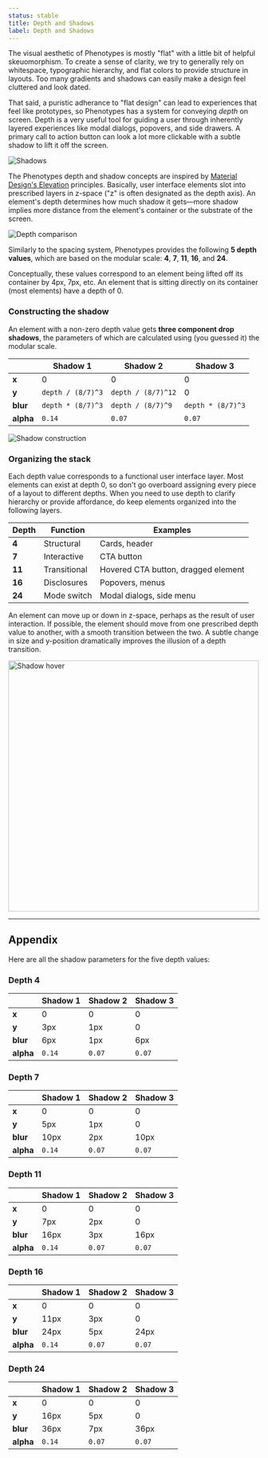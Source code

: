 ```yaml
---
status: stable
title: Depth and Shadows
label: Depth and Shadows
---
```


The visual aesthetic of Phenotypes is mostly "flat" with a little bit of helpful skeuomorphism. To create a sense of clarity, we try to generally rely on whitespace, typographic hierarchy, and flat colors to provide structure in layouts. Too many gradients and shadows can easily make a design feel cluttered and look dated.

That said, a puristic adherance to "flat design" can lead to experiences that feel like prototypes, so Phenotypes has a system for conveying _depth_ on screen. Depth is a very useful tool for guiding a user through inherently layered experiences like modal dialogs, popovers, and side drawers. A primary call to action button can look a lot more clickable with a subtle shadow to lift it off the screen.

![Shadows](/img/guides/shadows.png)

The Phenotypes depth and shadow concepts are inspired by [Material Design's Elevation](https://material.io/guidelines/material-design/elevation-shadows.html) principles. Basically, user interface elements slot into prescribed layers in z-space ("z" is often designated as the depth axis). An element's depth determines how much shadow it gets—more shadow implies more distance from the element's container or the substrate of the screen.

![Depth comparison](/img/guides/depth-comparison.png)

Similarly to the spacing system, Phenotypes provides the following **5 depth values**, which are based on the modular scale: **4**, **7**, **11**, **16**, and **24**.

Conceptually, these values correspond to an element being lifted off its container by 4px, 7px, etc. An element that is sitting directly on its container (most elements) have a depth of 0.

### Constructing the shadow

An element with a non-zero depth value gets **three component drop shadows**, the parameters of which are calculated using (you guessed it) the modular scale.

|           | Shadow 1          | Shadow 2           | Shadow 3          |
| --------- | ----------------- | ------------------ | ----------------- |
| **x**     | 0                 | 0                  | 0                 |
| **y**     | `depth / (8/7)^3` | `depth / (8/7)^12` | 0                 |
| **blur**  | `depth * (8/7)^3` | `depth / (8/7)^9`  | `depth * (8/7)^3` |
| **alpha** | `0.14`            | `0.07`             | `0.07`            |

![Shadow construction](/img/guides/shadow-construction.png)

### Organizing the stack

Each depth value corresponds to a functional user interface layer. Most elements can exist at depth 0, so don't go overboard assigning every piece of a layout to different depths. When you need to use depth to clarify hierarchy or provide affordance, do keep elements organized into the following layers.

| Depth  | Function     | Examples                            |
| ------ | ------------ | ----------------------------------- |
| **4**  | Structural   | Cards, header                       |
| **7**  | Interactive  | CTA button                          |
| **11** | Transitional | Hovered CTA button, dragged element |
| **16** | Disclosures  | Popovers, menus                     |
| **24** | Mode switch  | Modal dialogs, side menu            |

An element can move up or down in z-space, perhaps as the result of user interaction. If possible, the element should move from one prescribed depth value to another, with a smooth transition between the two. A subtle change in size and y-position dramatically improves the illusion of a depth transition.

<img src="/img/guides/shadow-hover.gif" alt="Shadow hover" width="502" height="502">

---

## Appendix

Here are all the shadow parameters for the five depth values:

### Depth 4

|           | Shadow 1 | Shadow 2 | Shadow 3 |
| --------- | -------- | -------- | -------- |
| **x**     | 0        | 0        | 0        |
| **y**     | 3px      | 1px      | 0        |
| **blur**  | 6px      | 1px      | 6px      |
| **alpha** | `0.14`   | `0.07`   | `0.07`   |

### Depth 7

|           | Shadow 1 | Shadow 2 | Shadow 3 |
| --------- | -------- | -------- | -------- |
| **x**     | 0        | 0        | 0        |
| **y**     | 5px      | 1px      | 0        |
| **blur**  | 10px     | 2px      | 10px     |
| **alpha** | `0.14`   | `0.07`   | `0.07`   |

### Depth 11

|           | Shadow 1 | Shadow 2 | Shadow 3 |
| --------- | -------- | -------- | -------- |
| **x**     | 0        | 0        | 0        |
| **y**     | 7px      | 2px      | 0        |
| **blur**  | 16px     | 3px      | 16px     |
| **alpha** | `0.14`   | `0.07`   | `0.07`   |

### Depth 16

|           | Shadow 1 | Shadow 2 | Shadow 3 |
| --------- | -------- | -------- | -------- |
| **x**     | 0        | 0        | 0        |
| **y**     | 11px     | 3px      | 0        |
| **blur**  | 24px     | 5px      | 24px     |
| **alpha** | `0.14`   | `0.07`   | `0.07`   |

### Depth 24

|           | Shadow 1 | Shadow 2 | Shadow 3 |
| --------- | -------- | -------- | -------- |
| **x**     | 0        | 0        | 0        |
| **y**     | 16px     | 5px      | 0        |
| **blur**  | 36px     | 7px      | 36px     |
| **alpha** | `0.14`   | `0.07`   | `0.07`   |

